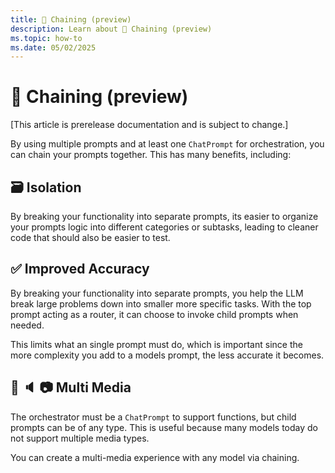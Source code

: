 ```yaml
---
title: 🔗 Chaining (preview)
description: Learn about 🔗 Chaining (preview)
ms.topic: how-to
ms.date: 05/02/2025
---
```


# 🔗 Chaining (preview)

[This article is prerelease documentation and is subject to change.]

By using multiple prompts and at least one `ChatPrompt` for orchestration,
you can chain your prompts together. This has many benefits, including:

## 🗃️ Isolation

By breaking your functionality into separate prompts, its easier to organize your
prompts logic into different categories or subtasks, leading to cleaner code that
should also be easier to test.

## ✅ Improved Accuracy

By breaking your functionality into separate prompts, you help the LLM
break large problems down into smaller more specific tasks. With the top prompt
acting as a router, it can choose to invoke child prompts when needed.

This limits what an single prompt must do, which is important since the more complexity
you add to a models prompt, the less accurate it becomes.

## 💬 🔈 📷 Multi Media

The orchestrator must be a `ChatPrompt` to support functions, but child prompts
can be of any type. This is useful because many models today do not support
multiple media types.

You can create a multi-media experience with any model via chaining.